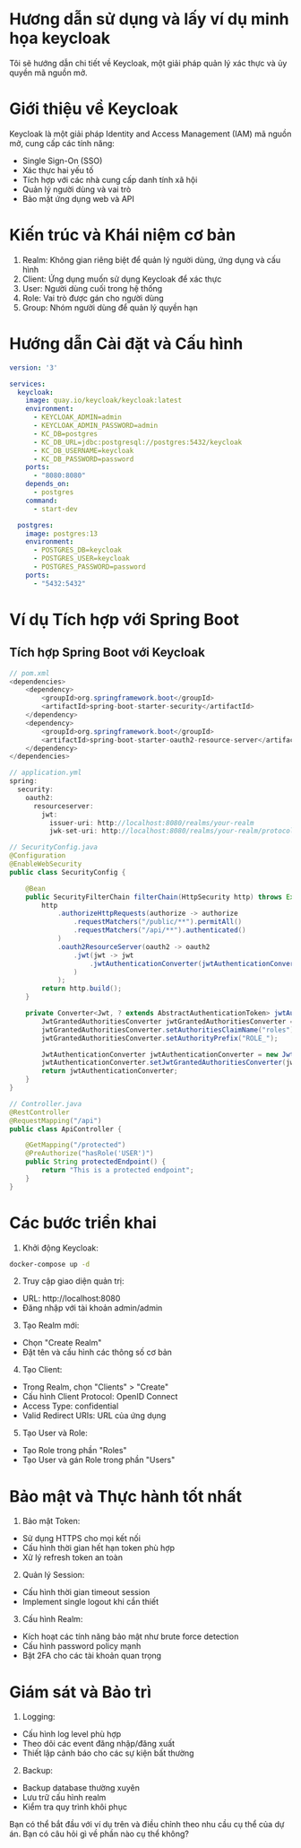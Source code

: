# Hương dẫn sử dụng và lấy ví dụ minh họa keycloak
Tôi sẽ hướng dẫn chi tiết về Keycloak, một giải pháp quản lý xác thực và ủy quyền mã nguồn mở.



# Giới thiệu về Keycloak

Keycloak là một giải pháp Identity and Access Management (IAM) mã nguồn mở, cung cấp các tính năng:
- Single Sign-On (SSO)
- Xác thực hai yếu tố
- Tích hợp với các nhà cung cấp danh tính xã hội
- Quản lý người dùng và vai trò
- Bảo mật ứng dụng web và API

# Kiến trúc và Khái niệm cơ bản

1. Realm: Không gian riêng biệt để quản lý người dùng, ứng dụng và cấu hình
2. Client: Ứng dụng muốn sử dụng Keycloak để xác thực
3. User: Người dùng cuối trong hệ thống
4. Role: Vai trò được gán cho người dùng
5. Group: Nhóm người dùng để quản lý quyền hạn

# Hướng dẫn Cài đặt và Cấu hình
```yml
version: '3'

services:
  keycloak:
    image: quay.io/keycloak/keycloak:latest
    environment:
      - KEYCLOAK_ADMIN=admin
      - KEYCLOAK_ADMIN_PASSWORD=admin
      - KC_DB=postgres
      - KC_DB_URL=jdbc:postgresql://postgres:5432/keycloak
      - KC_DB_USERNAME=keycloak
      - KC_DB_PASSWORD=password
    ports:
      - "8080:8080"
    depends_on:
      - postgres
    command: 
      - start-dev

  postgres:
    image: postgres:13
    environment:
      - POSTGRES_DB=keycloak
      - POSTGRES_USER=keycloak
      - POSTGRES_PASSWORD=password
    ports:
      - "5432:5432"
```

# Ví dụ Tích hợp với Spring Boot
## Tích hợp Spring Boot với Keycloak
```java
// pom.xml
<dependencies>
    <dependency>
        <groupId>org.springframework.boot</groupId>
        <artifactId>spring-boot-starter-security</artifactId>
    </dependency>
    <dependency>
        <groupId>org.springframework.boot</groupId>
        <artifactId>spring-boot-starter-oauth2-resource-server</artifactId>
    </dependency>
</dependencies>

// application.yml
spring:
  security:
    oauth2:
      resourceserver:
        jwt:
          issuer-uri: http://localhost:8080/realms/your-realm
          jwk-set-uri: http://localhost:8080/realms/your-realm/protocol/openid-connect/certs

// SecurityConfig.java
@Configuration
@EnableWebSecurity
public class SecurityConfig {

    @Bean
    public SecurityFilterChain filterChain(HttpSecurity http) throws Exception {
        http
            .authorizeHttpRequests(authorize -> authorize
                .requestMatchers("/public/**").permitAll()
                .requestMatchers("/api/**").authenticated()
            )
            .oauth2ResourceServer(oauth2 -> oauth2
                .jwt(jwt -> jwt
                    .jwtAuthenticationConverter(jwtAuthenticationConverter())
                )
            );
        return http.build();
    }

    private Converter<Jwt, ? extends AbstractAuthenticationToken> jwtAuthenticationConverter() {
        JwtGrantedAuthoritiesConverter jwtGrantedAuthoritiesConverter = new JwtGrantedAuthoritiesConverter();
        jwtGrantedAuthoritiesConverter.setAuthoritiesClaimName("roles");
        jwtGrantedAuthoritiesConverter.setAuthorityPrefix("ROLE_");

        JwtAuthenticationConverter jwtAuthenticationConverter = new JwtAuthenticationConverter();
        jwtAuthenticationConverter.setJwtGrantedAuthoritiesConverter(jwtGrantedAuthoritiesConverter);
        return jwtAuthenticationConverter;
    }
}

// Controller.java
@RestController
@RequestMapping("/api")
public class ApiController {

    @GetMapping("/protected")
    @PreAuthorize("hasRole('USER')")
    public String protectedEndpoint() {
        return "This is a protected endpoint";
    }
}
```

# Các bước triển khai

1. Khởi động Keycloak:
```bash
docker-compose up -d
```

2. Truy cập giao diện quản trị:
- URL: http://localhost:8080
- Đăng nhập với tài khoản admin/admin

3. Tạo Realm mới:
- Chọn "Create Realm"
- Đặt tên và cấu hình các thông số cơ bản

4. Tạo Client:
- Trong Realm, chọn "Clients" > "Create"
- Cấu hình Client Protocol: OpenID Connect
- Access Type: confidential
- Valid Redirect URIs: URL của ứng dụng

5. Tạo User và Role:
- Tạo Role trong phần "Roles"
- Tạo User và gán Role trong phần "Users"

# Bảo mật và Thực hành tốt nhất

1. Bảo mật Token:
- Sử dụng HTTPS cho mọi kết nối
- Cấu hình thời gian hết hạn token phù hợp
- Xử lý refresh token an toàn

2. Quản lý Session:
- Cấu hình thời gian timeout session
- Implement single logout khi cần thiết

3. Cấu hình Realm:
- Kích hoạt các tính năng bảo mật như brute force detection
- Cấu hình password policy mạnh
- Bật 2FA cho các tài khoản quan trọng

# Giám sát và Bảo trì

1. Logging:
- Cấu hình log level phù hợp
- Theo dõi các event đăng nhập/đăng xuất
- Thiết lập cảnh báo cho các sự kiện bất thường

2. Backup:
- Backup database thường xuyên
- Lưu trữ cấu hình realm
- Kiểm tra quy trình khôi phục

Bạn có thể bắt đầu với ví dụ trên và điều chỉnh theo nhu cầu cụ thể của dự án. Bạn có câu hỏi gì về phần nào cụ thể không?